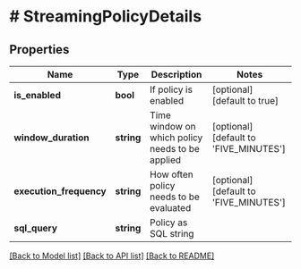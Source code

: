 # # StreamingPolicyDetails

## Properties

Name | Type | Description | Notes
------------ | ------------- | ------------- | -------------
**is_enabled** | **bool** | If policy is enabled | [optional] [default to true]
**window_duration** | **string** | Time window on which policy needs to be applied | [optional] [default to 'FIVE_MINUTES']
**execution_frequency** | **string** | How often policy needs to be evaluated | [optional] [default to 'FIVE_MINUTES']
**sql_query** | **string** | Policy as SQL string |

[[Back to Model list]](../../README.md#models) [[Back to API list]](../../README.md#endpoints) [[Back to README]](../../README.md)
